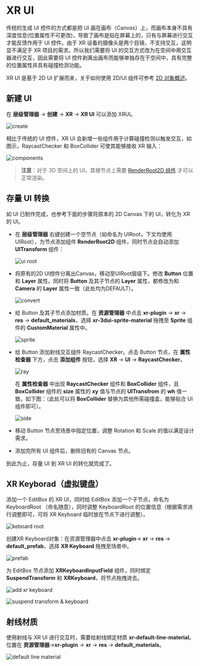 # XR UI

传统的生成 UI 控件的方式都是把 UI 画在画布（Canvas）上，而画布本身不具有深度信息(位置属性不可更改)，导致了画布是贴在屏幕上的，只有与屏幕进行交互才能反馈作用于 UI 控件。由于 XR 设备的摄像头是两个目镜，不支持交互，这明显不满足于 XR 项目的需求。所以我们需要将 UI 的交互方式改为在空间中用交互器进行交互，因此需要将 UI 控件剥离出画布而能够单独存在于空间中，具有完整的位置属性并具有碰撞检测功能。

XR UI 是基于 2D UI 扩展而来，关于如何使用 2D/UI 组件可参考 [2D 对象概述](../../2d-object/index.md)。

## 新建 UI

在 **层级管理器** -> **创建** -> **XR** -> **XR UI** 可以添加 XRUI。

![create](xrui/create.png)

相比于传统的 UI 控件，XR UI 会新增一些组件用于计算碰撞检测以触发交互，如图示，RaycastChecker 和 BoxCollider 可使其能够接收 XR 输入：

![components](xrui/xr-ui-comp.png)

> **注意**：对于 3D 空间上的 UI，其根节点上需要 [RenderRoot2D 组件](../../2d-object/index.md) 才可以正常渲染。

## 存量 UI 转换

如 UI 已制作完成，也参考下面的步骤将原本的 2D Canvas 下的 UI，转化为 XR 的 UI。

- 在 **层级管理器** 右键创建一个空节点（如命名为 UIRoot，下文均使用 UIRoot），为节点添加组件 **RenderRoot2D** 组件，同时节点会自动添加 **UITransform** 组件：

    ![ui root](xrui/ui-root.png)

- 将原有的2D UI控件分离出Canvas，移动至UIRoot层级下。修改 **Button** 位置和 **Layer** 属性。同时将 **Button** 及其子节点的 **Layer** 属性，都修改为和 **Camera** 的 **Layer** 属性一致（此处均为DEFAULT）。

    ![convert](xrui/convert.gif)

- 给 Button 及其子节点添加材质。在 **资源管理器** 中点击 **xr-plugin** -> **xr** -> **res** -> **default_materials**，选择  **xr-3dui-sprite-material** 拖拽至 **Sprite** 组件的 **CustomMaterial** 属性中。

    ![sprite](xrui/def-spr.gif)

- 给 Button 添加射线交互组件 RaycastChecker。点击 Button 节点，在 **属性检查器** 下方，点击 **添加组件** 按钮，选择 **XR** -> **UI** -> **RaycastChecker**。

    ![ray](xrui/add-raychecker.png)

    在 **属性检查器** 中出现 **RaycastChecker** 组件和 **BoxCollider** 组件，且 **BoxCollider** 组件的 **size** 属性的 **xy** 值与节点的 **UITransfrom** 的 **wh** 值一致，如下图：（此处可以将 **BoxCollider** 替换为其他所需碰撞盒，能够贴合 UI 组件即可）。

    ![side](xrui/box-collider-size.png)

- 移动 Button 节点至场景中指定位置，调整 Rotation 和 Scale 的值以满足设计需求。

- 添加完所有 UI 组件后，删除旧有的 Canvas 节点。

到此为止，存量 UI 到 XR UI 的转化就完成了。

## XR Keyborad（虚拟键盘）

添加一个 EditBox 的 XR UI，同时给 EditBox 添加一个子节点，命名为 KeyboardRoot （命名随意），同时调整 KeyboardRoot 的位置信息（根据需求进行调整即可，可将 XR Keyboard 临时放在节点下进行调整）。

![keboard root](xrui/keyboard-root.png)

创建XR Keyboard对象：在资源管理器中点击 **xr-plugin**-> **xr** -> **res** -> **default_prefab**，选择 **XR Keyboard** 拖拽至场景中。

![prefab](xrui/keyboard.png)

为 EditBox 节点添加 **XRKeyboardInputField** 组件，同时绑定 **SuspendTransform** 和 **XRKeyboard**，将节点拖拽进去。

![add xr keyboard](xrui/add-xr-keyboard.png)

![suspend transform & keyboard](xrui/suspend-transform.png)

## 射线材质

使用射线与 XR UI 进行交互时，需要给射线绑定材质 **xr-default-line-material**。位置在 **资源管理器**->**xr-plugin** -> **xr** -> **res** -> **default_materials**。

![default line material](xrui/def-line-mat.png)
